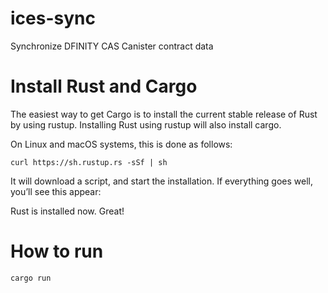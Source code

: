 # ices-sync
Synchronize DFINITY CAS Canister contract data

# Install Rust and Cargo 

The easiest way to get Cargo is to install the current stable release of Rust by using rustup. Installing Rust using rustup will also install cargo.

On Linux and macOS systems, this is done as follows:

`curl https://sh.rustup.rs -sSf | sh`

It will download a script, and start the installation. If everything goes well, you’ll see this appear:


Rust is installed now. Great!

# How to run 
`cargo run`

